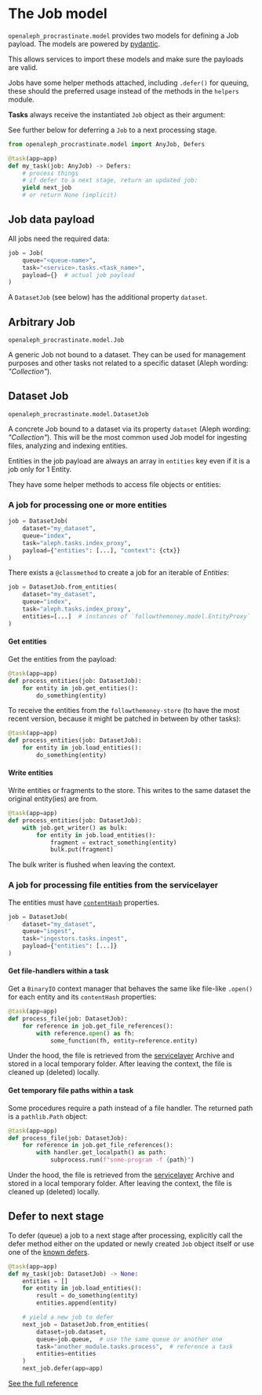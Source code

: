 # The Job model

`openaleph_procrastinate.model` provides two models for defining a Job payload. The models are powered by [pydantic](https://docs.pydantic.dev/latest/).

This allows services to import these models and make sure the payloads are valid.

Jobs have some helper methods attached, including `.defer()` for queuing, these should the preferred usage instead of the methods in the `helpers` module.

**Tasks** always receive the instantiated `Job` object as their argument:

See further below for deferring a `Job` to a next processing stage.

```python
from openaleph_procrastinate.model import AnyJob, Defers

@task(app=app)
def my_task(job: AnyJob) -> Defers:
    # process things
    # if defer to a next stage, return an updated job:
    yield next_job
    # or return None (implicit)
```

## Job data payload

All jobs need the required data:

```python
job = Job(
    queue="<queue-name>",
    task="<service>.tasks.<task_name>",
    payload={}  # actual job payload
)
```

A `DatasetJob` (see below) has the additional property `dataset`.

## Arbitrary Job

`openaleph_procrastinate.model.Job`

A generic Job not bound to a dataset. They can be used for management purposes and other tasks not related to a specific dataset (Aleph wording: _"Collection"_).

## Dataset Job

`openaleph_procrastinate.model.DatasetJob`

A concrete Job bound to a dataset via its property `dataset` (Aleph wording: _"Collection"_). This will be the most common used Job model for ingesting files, analyzing and indexing entities.

Entities in the job payload are always an array in `entities` key even if it is a job only for 1 Entity.

They have some helper methods to access file objects or entities:

### A job for processing one or more entities

```python
job = DatasetJob(
    dataset="my_dataset",
    queue="index",
    task="aleph.tasks.index_proxy",
    payload={"entities": [...], "context": {ctx}}
)
```

There exists a `@classmethod` to create a job for an iterable of _Entities_:

```python
job = DatasetJob.from_entities(
    dataset="my_dataset",
    queue="index",
    task="aleph.tasks.index_proxy",
    entities=[...]  # instances of `followthemoney.model.EntityProxy`
)
```

#### Get entities

Get the entities from the payload:

```python
@task(app=app)
def process_entities(job: DatasetJob):
    for entity in job.get_entities():
        do_something(entity)
```

To receive the entities from the `followthemoney-store` (to have the most recent version, because it might be patched in between by other tasks):

```python
@task(app=app)
def process_entities(job: DatasetJob):
    for entity in job.load_entities():
        do_something(entity)
```

#### Write entities

Write entities or fragments to the store. This writes to the same dataset the original entity(ies) are from.

```python
@task(app=app)
def process_entities(job: DatasetJob):
    with job.get_writer() as bulk:
        for entity in job.load_entities():
            fragment = extract_something(entity)
            bulk.put(fragment)
```

The bulk writer is flushed when leaving the context.


### A job for processing file entities from the servicelayer

The entities must have [`contentHash`](https://followthemoney.tech/explorer/schemata/Document/#property-contentHash) properties.

```python
job = DatasetJob(
    dataset="my_dataset",
    queue="ingest",
    task="ingestors.tasks.ingest",
    payload={"entities": [...]}
)
```

#### Get file-handlers within a task

Get a `BinaryIO` context manager that behaves the same like file-like `.open()` for each entity and its `contentHash` properties:

```python
@task(app=app)
def process_file(job: DatasetJob):
    for reference in job.get_file_references():
        with reference.open() as fh:
            some_function(fh, entity=reference.entity)
```

Under the hood, the file is retrieved from the [servicelayer](https://github.com/openaleph/servicelayer) Archive and stored in a local temporary folder. After leaving the context, the file is cleaned up (deleted) locally.

#### Get temporary file paths within a task

Some procedures require a path instead of a file handler. The returned path is a `pathlib.Path` object:

```python
@task(app=app)
def process_file(job: DatasetJob):
    for reference in job.get_file_references():
        with handler.get_localpath() as path:
            subprocess.run(f"some-program -f {path}")
```

Under the hood, the file is retrieved from the [servicelayer](https://github.com/openaleph/servicelayer) Archive and stored in a local temporary folder. After leaving the context, the file is cleaned up (deleted) locally.


## Defer to next stage

To defer (queue) a job to a next stage after processing, explicitly call the defer method either on the updated or newly created `Job` object itself or use one of the [known defers](./reference/defer.md).

```python
@task(app=app)
def my_task(job: DatasetJob) -> None:
    entities = []
    for entity in job.load_entities():
        result = do_something(entity)
        entities.append(entity)

    # yield a new job to defer
    next_job = DatasetJob.from_entities(
        dataset=job.dataset,
        queue=job.queue,  # use the same queue or another one
        task="another_module.tasks.process",  # reference a task
        entities=entities
    )
    next_job.defer(app=app)
```


[See the full reference](./reference/model.md)
